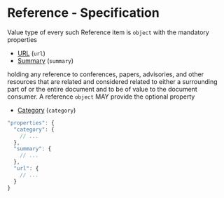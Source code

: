 # Reference - Specification

Value type of every such Reference item is `object` with the mandatory properties

* [URL](types/references/reference/url-spec.en.md) (`url`)
* [Summary](types/references/reference/summary-spec.en.md) (`summary`)

holding any reference to conferences, papers, advisories, and other resources that are related and considered related to either a surrounding part of or the entire document and to be of value to the document consumer.
A reference `object` MAY provide the optional property

* [Category](types/references/reference/category-spec.en.md) (`category`)

```javascript
"properties": {
  "category": {
    // ...
  },
  "summary": {
    // ...
  },
  "url": {
    // ...
  }
}
```
